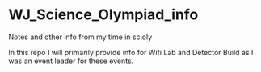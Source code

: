 # WJ_Science_Olympiad_info
Notes and other info from my time in scioly

In this repo I will primarily provide info for Wifi Lab and Detector Build as I was an event leader for these events.